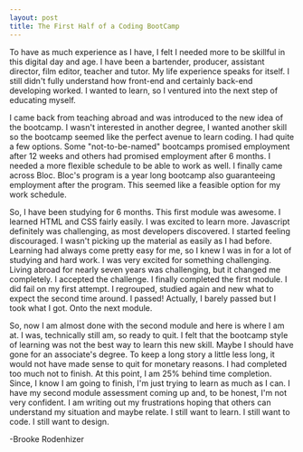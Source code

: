 ```yaml
---
layout: post
title: The First Half of a Coding BootCamp
---
```


<p>To have as much experience as I have, I felt I needed more to be skillful in this digital day and age.  I have been a bartender, producer, assistant director, film editor, teacher and tutor.  My life experience speaks for itself.  I still didn't fully understand how front-end and certainly back-end developing worked.  I wanted to learn, so I ventured into the next step of educating myself.</p>
<p>I came back from teaching abroad and was introduced to the new idea of the bootcamp.  I wasn't interested in another degree, I wanted another skill so the bootcamp seemed like the perfect avenue to learn coding.  I had quite a few options.  Some "not-to-be-named" bootcamps promised employment after 12 weeks and others had promised employment after 6 months.  I needed a more flexible schedule to be able to work as well.  I finally came across Bloc.  Bloc's program is a year long bootcamp also guaranteeing employment after the program.  This seemed like a feasible option for my work schedule.</p>
<p>So, I have been studying for 6 months.  This first module was awesome.  I learned HTML and CSS fairly easily.  I was excited to learn more.  Javascript definitely was challenging, as most developers discovered.  I started feeling discouraged.  I wasn't picking up the material as easily as I had before.  Learning had always come pretty easy for me, so I knew I was in for a lot of studying and hard work.  I was very excited for something challenging.  Living abroad for nearly seven years was challenging, but it changed me completely.  I accepted the challenge.  I finally completed the first module.  I did fail on my first attempt.  I regrouped, studied again and new what to expect the second time around.  I passed!  Actually, I barely passed but I took what I got.  Onto the next module.</p>
<p>So, now I am almost done with the second module and here is where I am at.  I was, technically still am, so ready to quit.  I felt that the bootcamp style of learning was not the best way to learn this new skill.  Maybe I should have gone for an associate's degree.  To keep a long story a little less long, it would not have made sense to quit for monetary reasons.  I had completed too much not to finish.  At this point, I am 25% behind time completion.  Since, I know I am going to finish, I'm just trying to learn as much as I can.  I have my second module assessment coming up and, to be honest, I'm not very confident.  I am writing out my frustrations hoping that others can understand my situation and maybe relate.  I still want to learn.  I still want to code.  I still want to design.</p>
<p></p>
<p>-Brooke Rodenhizer</p>
